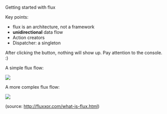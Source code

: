 Getting started with flux

Key points:

 - flux is an architecture, not a framework
 - **unidirectional** data flow
 - Action creators
 - Dispatcher: a singleton

After clicking the button, nothing will show up. Pay attention to the console. :)

A simple flux flow:

<img src="../examples/snapshots/snapshot19/flux-simple.png">

A more complex flux flow:

<img src="../examples/snapshots/snapshot19/flux-complex.png">

(source: http://fluxxor.com/what-is-flux.html)
